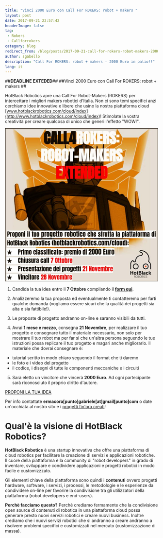 ```yaml
---
title: "Vinci 2000 Euro con Call For ROKERS: robot + makers "
layout: post
date: 2017-09-21 22:57:42
headerImage: false
tag:
 - Rokers
 - Callforrokers
category: blog
redirect_from: /blog/posts/2017-09-21-call-for-rokers-robot-makers-2000-euro-in-palio
author: sgabello
description: "Call For ROKERS: robot + makers - 2000 Euro in palio!!"
lang: it
---
```


##**DEADLINE EXTEDED**##
##Vinci 2000 Euro con Call For ROKERS: robot + makers ##

HotBlack Robotics apre una Call For Robot-Makers (ROKERS) per intercettare i migliori makers robotici d'Italia. Non ci sono temi specifici anzi cerchiamo idee innovative  e libere che usino la nostra piattaforma cloud [www.hotblackrobotics.com/cloud/index](http://www.hotblackrobotics.com/cloud/index)! Stimolate la vostra creatività per creare qualcosa di unico che generi l'effetto "WOW!".

![](https://raw.githubusercontent.com/sgabello1/Dotbot-Kit-e-Tutorial/master/Call4Rokers_square.jpg)

1) Candida la tua idea entro il  **7 Ottobre** compilando il **[form qui](https://goo.gl/forms/Zkq5LbNaaSc9IWX83)**.

2) Analizzeremo la tua proposta ed eventualmente ti contatteremo per farti qualche domanda (vogliamo essere sicuri che la qualità dei progetti sia alta e sia fattibile!).

3) Le proposte di progetto andranno on-line e saranno visibili da tutti.

4) Avrai **1 mese e mezzo**, consegna **21 Novembre**, per realizzare il tuo progetto e consegnare tutto il materiale necessario, non solo per mostrare il tuo robot ma per far si che un'altra persona seguendo le tue istruzioni possa replicare il tuo progetto e magari anche migliorarlo. Il materiale che dovrai consegnare è:

* tutorial scritto in modo chiaro seguendo il format che ti daremo
* le foto e i video del progetto
* il codice, i disegni di tutte le componenti meccaniche e i circuiti

5) Sarà eletto un vincitore che vincerà **2000 Euro**. Ad ogni partecipante sarà riconosciuto il proprio diritto d'autore.

<a href="https://goo.gl/forms/Zkq5LbNaaSc9IWX83" type="button" class="btn btn-lg btn-info">PROPONI LA TUA IDEA</a>

Per info contattate **ermacora[punto]gabriele[at]gmail[punto]com** o date un'occhiata al nostro sito e i [progetti fin'ora creati](http://www.hotblackrobotics.com/blog/posts/)!

# Qual'è la visione di HotBlack Robotics? #

**HotBlack Robotics** è una startup innovativa che offre una piattaforma di cloud robotics per facilitare la creazione di servizi e applicazioni robotiche. Il cuore della piattaforma è la community di "robot developers" in grado di inventare, sviluppare e condividere applicazioni e progetti robotici in modo facile e customizzzato.

Gli elementi chiave della piattaforma sono quindi i **contenuti** ovvero progetti hardware, software, i servizi, i processi, le metodologie e le esperienze da condividere on-line per favorire la condivisione tra gli utilizzatori della piattaforma (robot developers e end-users).

**Perchè facciamo questo?** Perchè crediamo fermamente che la condivisione open source di contenuti di robotica in una piattaforma cloud possa generare presto nuovi servizi robotici e creare nuovi business. Inoltre crediamo che i nuovi servizi robotici che si andranno a creare andranno a risolvere problemi specifici e customizzati nel mercato (customizzazione di massa).
